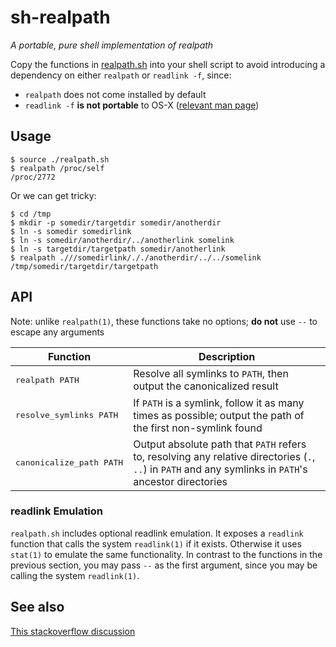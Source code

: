 # sh-realpath

*A portable, pure shell implementation of realpath*

Copy the functions in [realpath.sh](realpath.sh) into your shell script to
avoid introducing a dependency on either `realpath` or `readlink -f`, since:

* `realpath` does not come installed by default
* `readlink -f` **is not portable** to OS-X ([relevant man page](https://developer.apple.com/library/mac/documentation/Darwin/Reference/Manpages/man1/readlink.1.html))

## Usage

    $ source ./realpath.sh
    $ realpath /proc/self
    /proc/2772

Or we can get tricky:

    $ cd /tmp
    $ mkdir -p somedir/targetdir somedir/anotherdir
    $ ln -s somedir somedirlink
    $ ln -s somedir/anotherdir/../anotherlink somelink
    $ ln -s targetdir/targetpath somedir/anotherlink
    $ realpath .///somedirlink/././anotherdir/../../somelink
    /tmp/somedir/targetdir/targetpath

## API

Note: unlike `realpath(1)`, these functions take no options; **do not** use `--` to escape any arguments

| Function                          | Description
| --------------------------------- | -------------
| <pre>realpath PATH</pre>          | Resolve all symlinks to `PATH`, then output the canonicalized result
| <pre>resolve_symlinks PATH</pre>  | If `PATH` is a symlink, follow it as many times as possible; output the path of the first non-symlink found
| <pre>canonicalize_path PATH</pre> | Output absolute path that `PATH` refers to, resolving any relative directories (`.`, `..`) in `PATH` and any symlinks in `PATH`'s ancestor directories

### readlink Emulation

`realpath.sh` includes optional readlink emulation.  It exposes a `readlink`
function that calls the system `readlink(1)` if it exists.  Otherwise it uses
`stat(1)` to emulate the same functionality.  In contrast to the functions in
the previous section, you may pass `--` as the first argument, since you may be
calling the system `readlink(1)`.

## See also
[This stackoverflow discussion](https://stackoverflow.com/a/22971167/237059)
